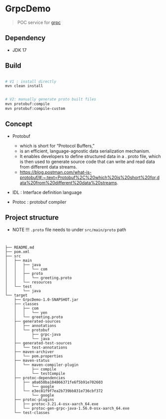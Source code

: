 # GrpcDemo
> POC service for [grpc](https://grpc.io/)

## Dependency
- JDK 17

## Build
```bash

# V1 : install directly
mvn clean install


# V2: manually generate proto built files
mvn protobuf:compile
mvn protobuf:compile-custom
```

## Concept

- Protobuf
  - which is short for “Protocol Buffers,”
  - is an efficient, language-agnostic data serialization mechanism.
  - It enables developers to define structured data in a . proto file, which is then used to generate source code that can write and read data from different data streams.
  - https://blog.postman.com/what-is-protobuf/#:~:text=Protobuf%2C%20which%20is%20short%20for,data%20from%20different%20data%20streams.

- IDL : Interface definition language
- Protoc : protobuf compiler

## Project structure

- NOTE !!! `.proto` file needs to under `src/main/proto` path

```


├── README.md
├── pom.xml
├── src
│   ├── main
│   │   ├── java
│   │   │   └── com
│   │   ├── proto
│   │   │   └── greeting.proto
│   │   └── resources
│   └── test
│       └── java
└── target
    ├── GrpcDemo-1.0-SNAPSHOT.jar
    ├── classes
    │   ├── com
    │   │   └── yen
    │   └── greeting.proto
    ├── generated-sources
    │   ├── annotations
    │   └── protobuf
    │       ├── grpc-java
    │       └── java
    ├── generated-test-sources
    │   └── test-annotations
    ├── maven-archiver
    │   └── pom.properties
    ├── maven-status
    │   └── maven-compiler-plugin
    │       ├── compile
    │       └── testCompile
    ├── protoc-dependencies
    │   ├── a0a658ba104866371fe6f5b91e702603
    │   │   └── google
    │   └── e3ec81f9f7ea2b739bb831e736cbf372
    │       └── google
    ├── protoc-plugins
    │   ├── protoc-3.21.4-osx-aarch_64.exe
    │   └── protoc-gen-grpc-java-1.56.0-osx-aarch_64.exe
    └── test-classes
```